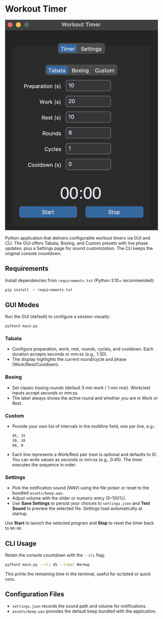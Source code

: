 # Workout Timer

![Workout Timer GUI](docs/workout%20timer.png)

Python application that delivers configurable workout timers via GUI and CLI. The GUI offers Tabata, Boxing, and Custom presets with live phase updates, plus a Settings page for sound customization. The CLI keeps the original console countdown.

## Requirements

Install dependencies from `requirements.txt` (Python 3.10+ recommended):

```bash
pip install -r requirements.txt
```

## GUI Modes

Run the GUI (default) to configure a session visually:

```bash
python3 main.py
```

### Tabata
- Configure preparation, work, rest, rounds, cycles, and cooldown. Each duration accepts seconds or mm:ss (e.g., 1:30).
- The display highlights the current round/cycle and phase (Work/Rest/Cooldown).

### Boxing
- Set classic boxing rounds (default 3 min work / 1 min rest). Work/rest inputs accept seconds or mm:ss.
- The label always shows the active round and whether you are in Work or Rest.

### Custom
- Provide your own list of intervals in the multiline field, one per line, e.g.:
  ```
  45, 15
  30, 10
  60, 0
  ```
- Each line represents a Work/Rest pair (rest is optional and defaults to 0). You can write values as seconds or mm:ss (e.g., 0:45). The timer executes the sequence in order.

### Settings
- Pick the notification sound (WAV) using the file picker or reset to the bundled `assets/beep.wav`.
- Adjust volume with the slider or numeric entry (0–100%).
- Use **Save Settings** to persist your choices to `settings.json` and **Test Sound** to preview the selected file. Settings load automatically at startup.

Use **Start** to launch the selected program and **Stop** to reset the timer back to `00:00`.

## CLI Usage

Retain the console countdown with the `--cli` flag:

```bash
python3 main.py --cli 45 --label Warmup
```

This prints the remaining time in the terminal, useful for scripted or quick runs.

## Configuration Files

- `settings.json` records the sound path and volume for notifications.
- `assets/beep.wav` provides the default beep bundled with the application.

